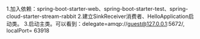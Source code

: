 1.加入依赖：spring-boot-starter-web、spring-boot-starter-test、spring-cloud-starter-stream-rabbit
2.建立SinkReceiver消费者、HelloApplication启动类。
3.启动主类。可以看到：delegate=amqp://guest@127.0.0.1:5672/, localPort= 63918